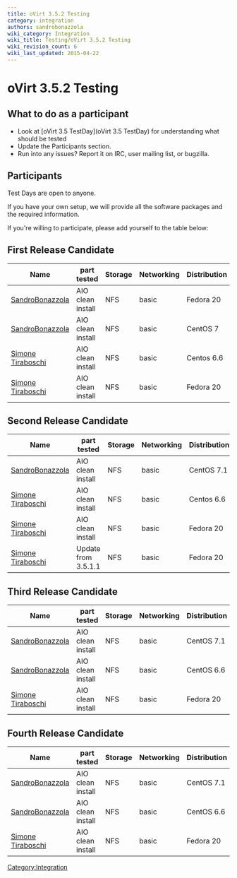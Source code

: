 ```yaml
---
title: oVirt 3.5.2 Testing
category: integration
authors: sandrobonazzola
wiki_category: Integration
wiki_title: Testing/oVirt 3.5.2 Testing
wiki_revision_count: 6
wiki_last_updated: 2015-04-22
---
```


# oVirt 3.5.2 Testing

## What to do as a participant

*   Look at [oVirt 3.5 TestDay](oVirt 3.5 TestDay) for understanding what should be tested
*   Update the Participants section.
*   Run into any issues? Report it on IRC, user mailing list, or bugzilla.

## Participants

Test Days are open to anyone.

If you have your own setup, we will provide all the software packages and the required information.

If you're willing to participate, please add yourself to the table below:

## First Release Candidate

| Name                                               | part tested       | Storage | Networking | Distribution | Bugs |
|----------------------------------------------------|-------------------|---------|------------|--------------|------|
| [SandroBonazzola](User:SandroBonazzola) | AIO clean install | NFS     | basic      | Fedora 20    |      |
| [SandroBonazzola](User:SandroBonazzola) | AIO clean install | NFS     | basic      | CentOS 7     |      |
| [Simone Tiraboschi](User:Stirabos)      | AIO clean install | NFS     | basic      | Centos 6.6   |      |
| [Simone Tiraboschi](User:Stirabos)      | AIO clean install | NFS     | basic      | Fedora 20    |      |

## Second Release Candidate

| Name                                               | part tested         | Storage | Networking | Distribution | Bugs |
|----------------------------------------------------|---------------------|---------|------------|--------------|------|
| [SandroBonazzola](User:SandroBonazzola) | AIO clean install   | NFS     | basic      | CentOS 7.1   |      |
| [Simone Tiraboschi](User:Stirabos)      | AIO clean install   | NFS     | basic      | Centos 6.6   |      |
| [Simone Tiraboschi](User:Stirabos)      | AIO clean install   | NFS     | basic      | Fedora 20    |      |
| [Simone Tiraboschi](User:Stirabos)      | Update from 3.5.1.1 | NFS     | basic      | Fedora 20    |      |

## Third Release Candidate

| Name                                               | part tested       | Storage | Networking | Distribution | Bugs |
|----------------------------------------------------|-------------------|---------|------------|--------------|------|
| [SandroBonazzola](User:SandroBonazzola) | AIO clean install | NFS     | basic      | CentOS 7.1   |      |
| [SandroBonazzola](User:SandroBonazzola) | AIO clean install | NFS     | basic      | CentOS 6.6   |      |
| [Simone Tiraboschi](User:Stirabos)      | AIO clean install | NFS     | basic      | Fedora 20    |      |

## Fourth Release Candidate

| Name                                               | part tested       | Storage | Networking | Distribution | Bugs |
|----------------------------------------------------|-------------------|---------|------------|--------------|------|
| [SandroBonazzola](User:SandroBonazzola) | AIO clean install | NFS     | basic      | CentOS 7.1   |      |
| [SandroBonazzola](User:SandroBonazzola) | AIO clean install | NFS     | basic      | CentOS 6.6   |      |
| [Simone Tiraboschi](User:Stirabos)      | AIO clean install | NFS     | basic      | Fedora 20    |      |

<Category:Integration>
